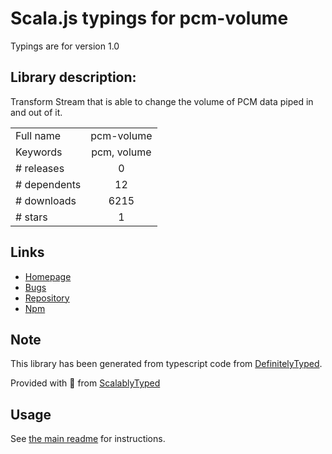 
# Scala.js typings for pcm-volume

Typings are for version 1.0

## Library description:
Transform Stream that is able to change the volume of PCM data piped in and out of it.

|                    |                 |
| ------------------ | :-------------: |
| Full name          | pcm-volume |
| Keywords           | pcm, volume |
| # releases         | 0 |
| # dependents       | 12 |
| # downloads        | 6215 |
| # stars            | 1 |

## Links
- [Homepage](https://github.com/reneraab/pcm-volume)
- [Bugs](https://github.com/reneraab/pcm-volume/issues)
- [Repository](https://github.com/reneraab/pcm-volume)
- [Npm](https://www.npmjs.com/package/pcm-volume)
    


## Note
This library has been generated from typescript code from [DefinitelyTyped](https://definitelytyped.org).

Provided with :purple_heart: from [ScalablyTyped](https://github.com/oyvindberg/ScalablyTyped)

## Usage
See [the main readme](../../readme.md) for instructions.


